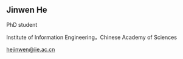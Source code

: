 ## Jinwen He
  PhD student

  Institute of Information Engineering，Chinese Academy of Sciences

  hejinwen@iie.ac.cn

